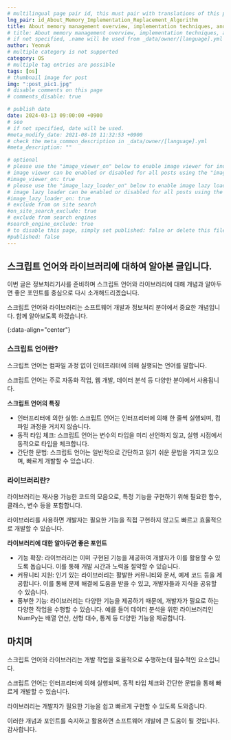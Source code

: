 ```yaml
---
# multilingual page pair id, this must pair with translations of this page. (This name must be unique)
lng_pair: id_About_Memory_Implementation_Replacement_Algorithm
title: About memory management overview, implementation techniques, and page replacement algorithm
# title: About memory management overview, implementation techniques, and page replacement algorithm
# if not specified, .name will be used from _data/owner/[language].yml
author: Yeonuk
# multiple category is not supported
category: OS
# multiple tag entries are possible
tags: [os]
# thumbnail image for post
img: ":post_pic1.jpg"
# disable comments on this page
# comments_disable: true

# publish date
date: 2024-03-13 09:00:00 +0900
# seo
# if not specified, date will be used.
#meta_modify_date: 2021-08-10 11:32:53 +0900
# check the meta_common_description in _data/owner/[language].yml
#meta_description: ""

# optional
# please use the "image_viewer_on" below to enable image viewer for individual pages or posts (_posts/ or [language]/_posts folders).
# image viewer can be enabled or disabled for all posts using the "image_viewer_posts: true" setting in _data/conf/main.yml.
#image_viewer_on: true
# please use the "image_lazy_loader_on" below to enable image lazy loader for individual pages or posts (_posts/ or [language]/_posts folders).
# image lazy loader can be enabled or disabled for all posts using the "image_lazy_loader_posts: true" setting in _data/conf/main.yml.
#image_lazy_loader_on: true
# exclude from on site search
#on_site_search_exclude: true
# exclude from search engines
#search_engine_exclude: true
# to disable this page, simply set published: false or delete this file
#published: false
---
```


<!-- outline-start -->

## 스크립트 언어와 라이브러리에 대하여 알아본 글입니다.

이번 글은 정보처리기사를 준비하며 스크립트 언어와 라이브러리에 대해 개념과 알아두면 좋은 포인트를 중심으로 다시 소개해드리겠습니다.

스크립트 언어와 라이브러리는 소프트웨어 개발과 정보처리 분야에서 중요한 개념입니다. 함께 알아보도록 하겠습니다.

{:data-align="center"}

<!-- outline-end -->

### 스크립트 언어란?

스크립트 언어는 컴파일 과정 없이 인터프리터에 의해 실행되는 언어를 말합니다.

스크립트 언어는 주로 자동화 작업, 웹 개발, 데이터 분석 등 다양한 분야에서 사용됩니다.

**스크립트 언어의 특징**

- 인터프리터에 의한 실행: 스크립트 언어는 인터프리터에 의해 한 줄씩 실행되며, 컴파일 과정을 거치지 않습니다.
- 동적 타입 체크: 스크립트 언어는 변수의 타입을 미리 선언하지 않고, 실행 시점에서 동적으로 타입을 체크합니다.
- 간단한 문법: 스크립트 언어는 일반적으로 간단하고 읽기 쉬운 문법을 가지고 있으며, 빠르게 개발할 수 있습니다.

### 라이브러리란?

라이브러리는 재사용 가능한 코드의 모음으로, 특정 기능을 구현하기 위해 필요한 함수, 클래스, 변수 등을 포함합니다.

라이브러리를 사용하면 개발자는 필요한 기능을 직접 구현하지 않고도 빠르고 효율적으로 개발할 수 있습니다.

**라이브러리에 대한 알아두면 좋은 포인트**

- 기능 확장: 라이브러리는 이미 구현된 기능을 제공하여 개발자가 이를 활용할 수 있도록 돕습니다. 이를 통해 개발 시간과 노력을 절약할 수 있습니다.
- 커뮤니티 지원: 인기 있는 라이브러리는 활발한 커뮤니티와 문서, 예제 코드 등을 제공합니다. 이를 통해 문제 해결에 도움을 받을 수 있고, 개발자들과 지식을 공유할 수 있습니다.
- 풍부한 기능: 라이브러리는 다양한 기능을 제공하기 때문에, 개발자가 필요로 하는 다양한 작업을 수행할 수 있습니다. 예를 들어 데이터 분석을 위한 라이브러리인 NumPy는 배열 연산, 선형 대수, 통계 등 다양한 기능을 제공합니다.

## 마치며

스크립트 언어와 라이브러리는 개발 작업을 효율적으로 수행하는데 필수적인 요소입니다.

스크립트 언어는 인터프리터에 의해 실행되며, 동적 타입 체크와 간단한 문법을 통해 빠르게 개발할 수 있습니다.

라이브러리는 개발자가 필요한 기능을 쉽고 빠르게 구현할 수 있도록 도와줍니다.

이러한 개념과 포인트를 숙지하고 활용하면 소프트웨어 개발에 큰 도움이 될 것입니다. 감사합니다.
